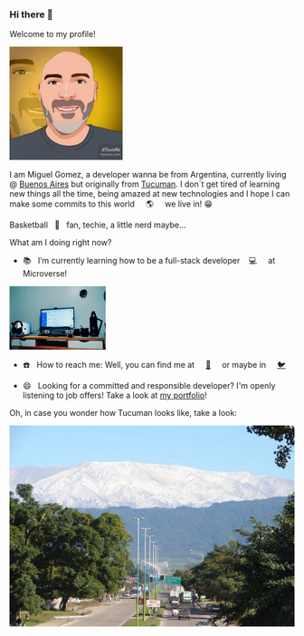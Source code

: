 ### Hi there 👋

<!--
**MiguelArgentina/MiguelArgentina** is a ✨ _special_ ✨ repository because its `README.md` (this file) appears on your GitHub profile.

Here are some ideas to get you started:

- 🔭 I’m currently working on ...
- 🌱 I’m currently learning ...
- 👯 I’m looking to collaborate on ...
- 🤔 I’m looking for help with ...
- 💬 Ask me about ...
- 📫 How to reach me: ...
- 😄 Pronouns: ...
- ⚡ Fun fact: ...
-->

Welcome to my profile!

<img width="200" alt="My profile picture as a cartoon" src="https://github.com/MiguelArgentina/MiguelArgentina/blob/main/TucuToon.jpg">


I am Miguel Gomez, a developer wanna be from Argentina, currently living @ [Buenos Aires](https://en.wikipedia.org/wiki/Buenos_Aires) but originally from [Tucuman](https://en.wikipedia.org/wiki/Tucum%C3%A1n_Province). I don´t get tired of learning new things all the time, being amazed at new technologies and I hope I can make some commits to this world &nbsp; &nbsp; :earth_americas: &nbsp; &nbsp; we live in! :grin:

Basketball &nbsp; :basketball: &nbsp; fan, techie, a little nerd maybe...

What am I doing right now?

- :books: &nbsp; I’m currently learning how to be a full-stack developer &nbsp; &nbsp;:computer: &nbsp; &nbsp; at Microverse!

<img width="170" alt="A picture of my home's desktop" src="https://github.com/MiguelArgentina/MiguelArgentina/blob/main/screenshot-desktop.jpg">


- :telephone: &nbsp; How to reach me: Well, you can find me at &nbsp; &nbsp; [:email:](miguelgomez66@gmail.com) &nbsp; &nbsp; or maybe in &nbsp; &nbsp; [:bird:](https://twitter.com/Qete_arg)

- 😄 &nbsp; Looking for a committed and responsible developer? I'm openly listening to job offers! Take a look at [my portfolio](https://miguelargentina.github.io/portfolio/)!

Oh, in case you wonder how Tucuman looks like, take a look:

<img align="center" width="800" alt="A picture of San Javier mountain at Tucuman province, in Argentina" src="https://github.com/MiguelArgentina/MiguelArgentina/blob/main/tucuman.jpg">
